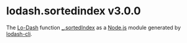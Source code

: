 # lodash.sortedindex v3.0.0

The [Lo-Dash](https://lodash.com/) function [_.sortedIndex](http://lodash.com/docs#sortedIndex) as a [Node.js](http://nodejs.org/) module generated by [lodash-cli](https://www.npmjs.com/package/lodash-cli).
